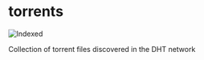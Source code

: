 torrents 
========
![Indexed](https://img.shields.io/badge/indexed-177194-blue)

Collection of torrent files discovered in the DHT network
